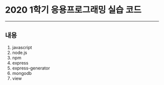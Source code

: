 # 2020 1학기 응용프로그래밍 실습 코드

---

## 내용

1. javascript
2. node.js
3. npm
4. express
5. express-generator
6. mongodb
7. view
